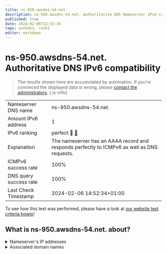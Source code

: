```yaml
---
title: ns-950.awsdns-54.net.
description: ns-950.awsdns-54.net. Authoritative DNS Nameserver IPv6 compatibility
published: true
date: 2024-02-06T13:52:34
tags: authdns, rank1
editor: markdown
---
```


# ns-950.awsdns-54.net. Authoritative DNS IPv6 compatibility

> The results shown here are accumulated by automation. If you're convinced the displayed data is wrong, please [contact the administrators](/howto/chat). 
{.is-info}




|   |   |
| - | - |
| Nameserver DNS name | ns-950.awsdns-54.net.
| Amount IPv6 address | 1
| IPv6 ranking | perfect :1st_place_medal: [🔗](/howto/ranking) |
| Explanation | The nameserver has an AAAA record and responds perfectly to ICMPv6 as well as DNS requests. |
| ICMPv6 success rate | 100%|
| DNS query success rate | 100% |
| Last Check Timestamp | 2024-02-06 14:52:34+01:00 |

To see how this test was performed, please have a look at [our website test criteria howto](/howto/testcriteria/authdns)!


## What is ns-950.awsdns-54.net. about?




<details>
<summary>Nameserver's IP addresses</summary>

2600:9000:5303:b600::1

</details>



<details>
<summary>Associated domain names</summary>

www.purduepharma.com

</details>
